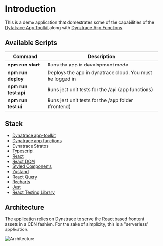 # Introduction

This is a demo application that domestrates some of the capabilities of the [Dytatrace App Toolkit](https://developer.dynatrace.com/reference/app-toolkit/) along with [Dynatrace App Functions](https://developer.dynatrace.com/develop/functions/).

## Available Scripts

| Command              | Description                                               |
| -------------------- | --------------------------------------------------------- |
| **npm run start**    | Runs the app in development mode                          |
| **npm run deploy**   | Deploys the app in dynatrace cloud. You must be logged in |
| **npm run test:api** | Runs jest unit tests for the /api (app functions)         |
| **npm run test:ui**  | Runs jest unit tests for the /app folder (frontend)       |

## Stack

- [Dynatrace app-toolkit](https://developer.dynatrace.com/reference/app-toolkit/)
- [Dynatrace app functions](https://developer.dynatrace.com/develop/functions/)
- [Dynatrace Stratos](https://developer.dynatrace.com/reference/design-system/)
- [Typescript](https://www.typescriptlang.org/)
- [React](https://react.dev/)
- [React DOM](https://react.dev/)
- [Styled Components](https://styled-components.com/)
- [Zustand](https://github.com/pmndrs/zustand)
- [React Query](https://tanstack.com/query/v3/)
- [Recharts](https://recharts.org/en-US/)
- [Jest](https://jestjs.io/)
- [React Testing Library](https://testing-library.com/docs/react-testing-library/intro/)

## Architecture

The application relies on Dynatrace to serve the React based frontent assets in a CDN fashion. For the sake of simplicity, this is a "serverless" application.

![Architecture](https://github.com/rrecaredo/leetcode/assets/196860/e4e20da6-c841-4715-bd6b-3531137ece4e)

